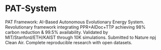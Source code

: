 # PAT-System
PAT Framework: AI-Based Autonomous Evolutionary Energy System. Revolutionary framework integrating PPR+AIDoc+TTP achieving 98% carbon reduction &amp; 99.5% availability. Validated by MIT/Stanford/ETH/KAIST through 10K simulations. Submitted to Nature npj Clean Air. Complete reproducible research with open datasets.

